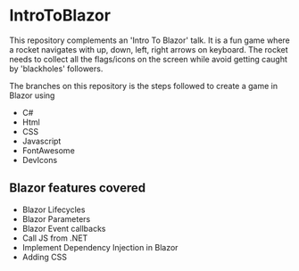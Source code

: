 # IntroToBlazor

This repository complements an 'Intro To Blazor' talk.  It is a fun game where a rocket navigates with up, down, left, right arrows on keyboard.  The rocket needs to collect all the flags/icons on the screen while avoid getting caught by 'blackholes' followers.

The branches on this repository is the steps followed to create a game in Blazor using 
- C#
- Html
- CSS
- Javascript
- FontAwesome
- DevIcons

## Blazor features covered
- Blazor Lifecycles
- Blazor Parameters
- Blazor Event callbacks
- Call JS from .NET
- Implement Dependency Injection in Blazor
- Adding CSS 
